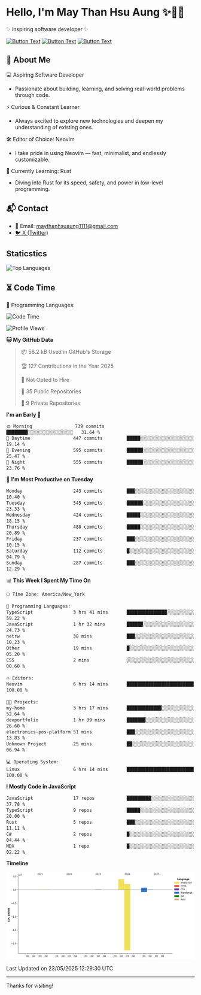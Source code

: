 # Hello, I'm May Than Hsu Aung ✨👱‍♀️
✨ inspiring software developer ✨

[![Button Text](https://img.shields.io/badge/Linked%20In-blue?style=for-the-badge)](https://www.linkedin.com/in/maythanhsu/)
[![Button Text](https://img.shields.io/badge/My%20Portfolio-pink?style=for-the-badge)](https://mayshecodes.vercel.app)
[![Button Text](https://img.shields.io/badge/Github-black?style=for-the-badge)](https://github.com/maythanhsuaung0-0)

## 👋 About Me

  💻 Aspiring Software Developer
  - Passionate about building, learning, and solving real-world problems through code.

  ⚡ Curious & Constant Learner
  - Always excited to explore new technologies and deepen my understanding of existing ones.

  🛠️ Editor of Choice: Neovim
  - I take pride in using Neovim — fast, minimalist, and endlessly customizable.

  🦀 Currently Learning: Rust
  - Diving into Rust for its speed, safety, and power in low-level programming.
    
## 📬 Contact
- 📧 Email: maythanhsuaung1111@gmail.com
- [🐦 X (Twitter)](https://x.com/@shizuko042k)
  
## Staticstics

![Top Languages](https://github-readme-stats.vercel.app/api/top-langs/?username=maythanhsuaung0-0&layout=compact&theme=tokyonight)

## ⏳ Code Time


💬 Programming Languages: 
<!--START_SECTION:waka-->
![Code Time](http://img.shields.io/badge/Code%20Time-152%20hrs%2015%20mins-blue)

![Profile Views](http://img.shields.io/badge/Profile%20Views-138-blue)

**🐱 My GitHub Data** 

> 📦 58.2 kB Used in GitHub's Storage 
 > 
> 🏆 127 Contributions in the Year 2025
 > 
> 🚫 Not Opted to Hire
 > 
> 📜 35 Public Repositories 
 > 
> 🔑 9 Private Repositories 
 > 
**I'm an Early 🐤** 

```text
🌞 Morning                739 commits         ████████░░░░░░░░░░░░░░░░░   31.64 % 
🌆 Daytime                447 commits         █████░░░░░░░░░░░░░░░░░░░░   19.14 % 
🌃 Evening                595 commits         ██████░░░░░░░░░░░░░░░░░░░   25.47 % 
🌙 Night                  555 commits         ██████░░░░░░░░░░░░░░░░░░░   23.76 % 
```
📅 **I'm Most Productive on Tuesday** 

```text
Monday                   243 commits         ███░░░░░░░░░░░░░░░░░░░░░░   10.40 % 
Tuesday                  545 commits         ██████░░░░░░░░░░░░░░░░░░░   23.33 % 
Wednesday                424 commits         █████░░░░░░░░░░░░░░░░░░░░   18.15 % 
Thursday                 488 commits         █████░░░░░░░░░░░░░░░░░░░░   20.89 % 
Friday                   237 commits         ███░░░░░░░░░░░░░░░░░░░░░░   10.15 % 
Saturday                 112 commits         █░░░░░░░░░░░░░░░░░░░░░░░░   04.79 % 
Sunday                   287 commits         ███░░░░░░░░░░░░░░░░░░░░░░   12.29 % 
```


📊 **This Week I Spent My Time On** 

```text
🕑︎ Time Zone: America/New_York

💬 Programming Languages: 
TypeScript               3 hrs 41 mins       ███████████████░░░░░░░░░░   59.22 % 
JavaScript               1 hr 32 mins        ██████░░░░░░░░░░░░░░░░░░░   24.73 % 
netrw                    38 mins             ███░░░░░░░░░░░░░░░░░░░░░░   10.23 % 
Other                    19 mins             █░░░░░░░░░░░░░░░░░░░░░░░░   05.20 % 
CSS                      2 mins              ░░░░░░░░░░░░░░░░░░░░░░░░░   00.60 % 

🔥 Editors: 
Neovim                   6 hrs 14 mins       █████████████████████████   100.00 % 

🐱‍💻 Projects: 
my-home                  3 hrs 17 mins       █████████████░░░░░░░░░░░░   52.64 % 
devportfolio             1 hr 39 mins        ███████░░░░░░░░░░░░░░░░░░   26.60 % 
electronics-pos-platform 51 mins             ███░░░░░░░░░░░░░░░░░░░░░░   13.83 % 
Unknown Project          25 mins             ██░░░░░░░░░░░░░░░░░░░░░░░   06.94 % 

💻 Operating System: 
Linux                    6 hrs 14 mins       █████████████████████████   100.00 % 
```

**I Mostly Code in JavaScript** 

```text
JavaScript               17 repos            █████████░░░░░░░░░░░░░░░░   37.78 % 
TypeScript               9 repos             █████░░░░░░░░░░░░░░░░░░░░   20.00 % 
Rust                     5 repos             ███░░░░░░░░░░░░░░░░░░░░░░   11.11 % 
C#                       2 repos             █░░░░░░░░░░░░░░░░░░░░░░░░   04.44 % 
MDX                      1 repo              █░░░░░░░░░░░░░░░░░░░░░░░░   02.22 % 
```



**Timeline**

![Lines of Code chart](https://raw.githubusercontent.com/maythanhsuaung0-0/maythanhsuaung0-0/main/assets/bar_graph.png)


 Last Updated on 23/05/2025 12:29:30 UTC
<!--END_SECTION:waka-->


-----

Thanks for visiting!
